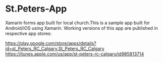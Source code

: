 # St.Peters-App
Xamarin forms app built for local church.This is a sample app built for Android/iOS using Xamarin. Working versions of this app are published in respective app stores:

https://play.google.com/store/apps/details?id=st_Peters_RC_Calgary.St_Peters_RC_Calgary 
https://itunes.apple.com/us/app/st-peters-rc-calgary/id985813714
